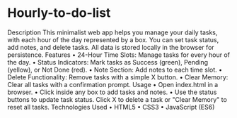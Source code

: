 # Hourly-to-do-list
Description
This minimalist web app helps you manage your daily tasks, with each hour of the day represented by a box. You can set task status, add notes, and delete tasks. All data is stored locally in the browser for persistence.
Features
 • 24-Hour Time Slots: Manage tasks for every hour of the day.
 • Status Indicators: Mark tasks as Success (green), Pending (yellow), or Not Done (red).
 • Note Section: Add notes to each time slot.
 • Delete Functionality: Remove tasks with a simple X button.
 • Clear Memory: Clear all tasks with a confirmation prompt.
Usage
 • Open index.html in a browser.
 • Click inside any box to add tasks and notes.
 • Use the status buttons to update task status.
  Click X to delete a task or "Clear Memory" to reset all tasks.
Technologies Used
 • HTML5
 • CSS3
 • JavaScript (ES6)
